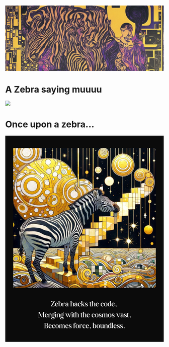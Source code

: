 ![Banner](Extras/Images/banner.png)

# A Zebra saying muuuu


![](https://media.tenor.com/c9uUvRbG5zEAAAAC/zebra-cheetah.gif)


# Once upon a zebra...

![jai-q|300](Extras/Images/zebra_kaihu.png)
